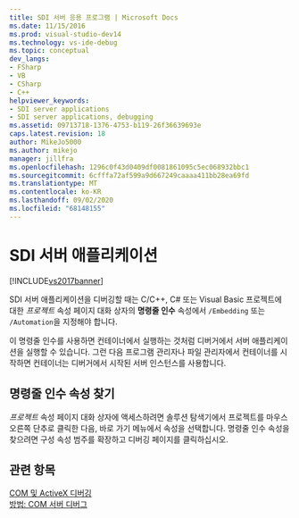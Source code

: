 ```yaml
---
title: SDI 서버 응용 프로그램 | Microsoft Docs
ms.date: 11/15/2016
ms.prod: visual-studio-dev14
ms.technology: vs-ide-debug
ms.topic: conceptual
dev_langs:
- FSharp
- VB
- CSharp
- C++
helpviewer_keywords:
- SDI server applications
- SDI server applications, debugging
ms.assetid: 09713718-1376-4753-b119-26f36639693e
caps.latest.revision: 18
author: MikeJo5000
ms.author: mikejo
manager: jillfra
ms.openlocfilehash: 1296c0f43d0409df0081861095c5ec068932bbc1
ms.sourcegitcommit: 6cfffa72af599a9d667249caaaa411bb28ea69fd
ms.translationtype: MT
ms.contentlocale: ko-KR
ms.lasthandoff: 09/02/2020
ms.locfileid: "68148155"
---
```

# <a name="sdi-server-applications"></a>SDI 서버 애플리케이션
[!INCLUDE[vs2017banner](../includes/vs2017banner.md)]

SDI 서버 애플리케이션을 디버깅할 때는 C/C++, C# 또는 Visual Basic 프로젝트에 대한 *프로젝트* 속성 페이지 대화 상자의 **명령줄 인수** 속성에서 `/Embedding` 또는 `/Automation`을 지정해야 합니다.  
  
 이 명령줄 인수를 사용하면 컨테이너에서 실행하는 것처럼 디버거에서 서버 애플리케이션을 실행할 수 있습니다. 그런 다음 프로그램 관리자나 파일 관리자에서 컨테이너를 시작하면 컨테이너는 디버거에서 시작된 서버 인스턴스를 사용합니다.  
  
## <a name="finding-the-command-line-arguments-property"></a>명령줄 인수 속성 찾기  
 *프로젝트* 속성 페이지 대화 상자에 액세스하려면 솔루션 탐색기에서 프로젝트를 마우스 오른쪽 단추로 클릭한 다음, 바로 가기 메뉴에서 속성을 선택합니다. 명령줄 인수 속성을 찾으려면 구성 속성 범주를 확장하고 디버깅 페이지를 클릭하십시오.  
  
## <a name="see-also"></a>관련 항목  
 [COM 및 ActiveX 디버깅](../debugger/com-and-activex-debugging.md)   
 [방법: COM 서버 디버그](../debugger/how-to-debug-com-servers.md)
